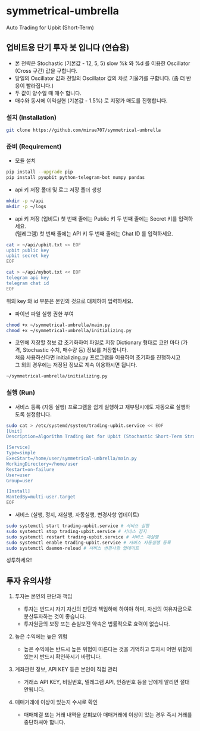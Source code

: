 # symmetrical-umbrella

Auto Trading for Upbit (Short-Term)

## 업비트용 단기 투자 봇 입니다 (연습용)

- 본 전략은 Stochastic (기본값 - 12, 5, 5) slow %k 와 %d 를 이용한 Oscillator (Cross 구간) 값을 구합니다.
- 당일의 Oscillator 값과 전일의 Oscillator 값의 차로 기울기를 구합니다. (좀 더 반응이 빨라집니다.)
- 두 값이 양수일 때 매수 합니다.
- 매수와 동시에 이익실현 (기본값 - 1.5%) 로 지정가 매도를 진행합니다.

### 설치 (Installation)

```bash
git clone https://github.com/mirae707/symmetrical-umbrella
```

### 준비 (Requirement)

- 모듈 설치

```bash
pip install --upgrade pip
pip install pyupbit python-telegram-bot numpy pandas
```

- api 키 저장 폴더 및 로그 저장 폴더 생성

```bash
mkdir -p ~/api
mkdir -p ~/logs
```

- api 키 저장
(업비트) 첫 번째 줄에는 Public 키 두 번째 줄에는 Secret 키를 입력하세요.  
(텔레그램) 첫 번째 줄에는 API 키 두 번째 줄에는 Chat ID 를 입력하세요.

```bash
cat > ~/api/upbit.txt << EOF
upbit public key
upbit secret key
EOF

cat > ~/api/mybot.txt << EOF
telegram api key
telegram chat id
EOF
```

위의 key 와 id 부분은 본인의 것으로 대체하여 입력하세요.

- 파이썬 파일 실행 권한 부여

```bash
chmod +x ~/symmetrical-umbrella/main.py
chmod +x ~/symmetrical-umbrella/initializing.py
```

- 코인에 저장할 정보 값 초기화하여 파일로 저장
Dictionary 형태로 코인 마다 (가격, Stochastic 수치, 매수량 등) 정보를 저장합니다.  
처음 사용하신다면 initializing.py 프로그램을 이용하여 초기화를 진행하시고  
그 외의 경우에는 저장된 정보로 계속 이용하시면 됩니다.

```bash
~/symmetrical-umbrella/initializing.py
```

### 실행 (Run)

- 서비스 등록 (자동 실행)
프로그램을 쉽게 실행하고 재부팅시에도 자동으로 실행하도록 설정합니다.

```bash
sudo cat > /etc/systemd/system/trading-upbit.service << EOF
[Unit]
Description=Algorithm Trading Bot for Upbit (Stochastic Short-Term Strategy)

[Service]
Type=simple
ExecStart=/home/user/symmetrical-umbrella/main.py
WorkingDirectory=/home/user
Restart=on-failure
User=user
Group=user

[Install]
WantedBy=multi-user.target
EOF
```

- 서비스 (실행, 정지, 재실행, 자동실행, 변경사항 업데이트)

```bash
sudo systemctl start trading-upbit.service # 서비스 실행
sudo systemctl stop trading-upbit.service # 서비스 정지
sudo systemctl restart trading-upbit.service # 서비스 재실행
sudo systemctl enable trading-upbit.service # 서비스 자동실행 등록
sudo systemctl daemon-reload # 서비스 변경사항 업데이트
```

성투하세요!  

## 투자 유의사항

1. 투자는 본인의 판단과 책임  

    - 투자는 반드시 자기 자신의 판단과 책임하에 하여야 하며, 자신의 여유자금으로 분산투자하는 것이 좋습니다.
    - 투자원금의 보장 또는 손실보전 약속은 법률적으로 효력이 없습니다.

2. 높은 수익에는 높은 위험
    - 높은 수익에는 반드시 높은 위험이 따른다는 것을 기억하고 투자시 어떤 위험이 있는지 반드시 확인하시기 바랍니다.  

3. 계좌관련 정보, API KEY 등은 본인이 직접 관리
    - 거래소 API KEY, 비밀번호, 텔레그램 API, 인증번호 등을 남에게 알리면 절대 안됩니다.

4. 매매거래에 이상이 있는지 수시로 확인
    - 매매체결 또는 거래 내역을 살펴보아 매매거래에 이상이 있는 경우 즉시 거래를 중단하셔야 합니다.
